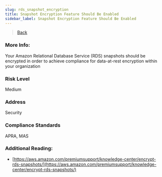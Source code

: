 ```yaml
---
slug: rds_snapshot_encryption
title: Snapshot Encryption Feature Should Be Enabled
sidebar_label: Snapshot Encryption Feature Should Be Enabled
---
```

> [Back](../../rdsmonitoring)

### More Info:
Your Amazon Relational Database Service (RDS) snapshots should be encrypted in order to achieve compliance for data-at-rest encryption within your organization

### Risk Level
Medium

### Address
Security

### Compliance Standards
APRA, MAS

### Additional Reading:
- [https://aws.amazon.com/premiumsupport/knowledge-center/encrypt-rds-snapshots/](https://aws.amazon.com/premiumsupport/knowledge-center/encrypt-rds-snapshots/) 

